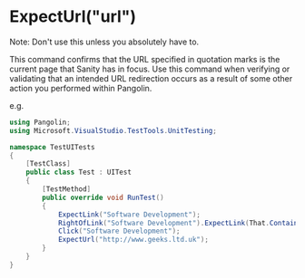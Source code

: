 # ExpectUrl("url")



Note: Don't use this unless you absolutely have to.

This command confirms that the URL specified in quotation marks is the current page that Sanity has in focus. Use this command when verifying or validating that an intended URL redirection occurs as a result of some other action you performed within Pangolin.

e.g.

```C#
using Pangolin;
using Microsoft.VisualStudio.TestTools.UnitTesting;

namespace TestUITests
{
    [TestClass]
    public class Test : UITest
    {
        [TestMethod]
        public override void RunTest()
        {
            ExpectLink("Software Development");
            RightOfLink("Software Development").ExpectLink(That.Contains, "Geeks");
            Click("Software Development");
            ExpectUrl("http://www.geeks.ltd.uk");
        }
    }
}
```

